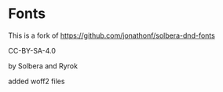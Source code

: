 # Fonts

This is a fork of https://github.com/jonathonf/solbera-dnd-fonts

CC-BY-SA-4.0

by Solbera and Ryrok

added woff2 files
